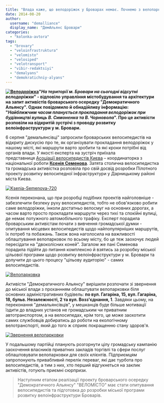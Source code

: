 ```yaml
---
title: "Влада каже, що велодоріжок у Броварах немає. Почнемо з велопарковок!"
date: 2014-08-20
author: 
  username: "demalliance"
  display_name: "ДемАльянс Бровари"
categories: 
  - "kolonka-avtora"
tags: 
  - "brovary"
  - "veloinfrastruktura"
  - "velomisto"
  - "velosiped"
  - "velotransport"
  - "vibir-redaktsiyi"
  - "demalyans"
  - "demokratichniy-alyans"
---
```


**[![Велодоріжка](https://mpz.brovary.org/wp-content/uploads/2014/08/Velodorizhka.jpg)](https://mpz.brovary.org/wp-content/uploads/2014/08/Velodorizhka.jpg)"_На території м. Бровари на сьогодні відсутні велодоріжки_" - відповіло управління містобудування та архітектури на запит активістів броварського осередку "Демократичного Альянсу". Однак повідомило й обнадійливу інформацію: "_Найближчим часом планується прокладання велодоріжок при будівництві вулиць В. Симоненка та В. Чорновола_". Про це активісти розповіли на відкритій зустрічі з проводу розвитку велоінфраструктури у м. Бровари.**

6 серпня "демальянсівці" запросили броварських велосипедистів на відкриту дискусію про те, як організувати прокладання велодоріжок у нашому місті, які маршрути варто зробити та які кроки потрібні від органів влади. У якості експерта на зустріч приїхала представниця [Асоціації велосипедистів Києва](http://avk.org.ua/) – координаторка з національної роботи [**Ксенія** **Семенова**](http://avk.org.ua/2014/06/avk-v-oblychchyah-kseniya-semenova/). Затята столична велосипедистка та громадська активістка розповіла про свій досвід розробки Пілотного проекту розвитку велосипедної інфраструктури у Дарницькому районі міста Києва.

[![Ksenia-Semenova-720](https://mpz.brovary.org/wp-content/uploads/2014/08/Ksenia-Semenova-720.jpg)](https://mpz.brovary.org/wp-content/uploads/2014/08/Ksenia-Semenova-720.jpg)

Ксенія переконана, що при розробці подібних проектів найголовніше - забезпечити безпеку руху велосипедистів, тобто не обов'язково робити саме велодоріжки, інколи достатньо велосмуг на основних дорогах, а часом варто просто прокладати маршрути через тихі та спокійні вулиці, де немає потужного автомобільного трафіку. Експерт порадила броварським активістам почати з вивчення громадської думки - опитування місцевих велосипедистів щодо найпопулярніших маршрутів, їх потреб та побажань. Також вона наголосила на важливості облаштування велопарковок по всьому місту, бо це теж заохочує людей пересідати на "двоколісних коней". Загалом же пані Семенова порадила підійти до питання комплексно й взятись за розробку міської цільової програми щодо розвитку велоінфраструктури у м. Бровари та долучити до цього процесу "цільову аудиторію" - самих велосипедистів.

[![Велопарковка](https://mpz.brovary.org/wp-content/uploads/2014/08/Veloparkovka.jpg)](https://mpz.brovary.org/wp-content/uploads/2014/08/Veloparkovka.jpg)

Активісти "Демократичного Альянсу" вирішили розпочати зі звернення до міської влади з проханнням облаштувати велопарковки біля основних адміністративних будівель: **по вул. Гагаріна, 15, вул. Гагаріна, 18, бульв. Незалежності, 2 та вул. Возз'єднання, 1**. Завдяки цьому, на переконання "демальянсівців", у мешканців буде більше мотивації їздити до владних установ не громадським чи приватним автотранспортом, а на велосипедах, крім того, це може заохотити самих службовців добиратись до роботи на екологічному велотранспорті, який до того ж сприяє покращенню стану здоров'я.

[![Звернення велопарковки](https://mpz.brovary.org/wp-content/uploads/2014/08/Zvernennya-veloparkovki.jpg)](https://mpz.brovary.org/wp-content/uploads/2014/08/Zvernennya-veloparkovki.jpg)

У подальшому партійці планують розгорнути цілу громадську кампанію заохочення власників приватних закладів торгівлі та сфери послуг облаштовувати велопарковки для своїх клієнтів. Підприємцям запропонують привабливий перелік переваг, які дає турбота про велосипедистів, а тим з них, хто перший відгукнеться на заклик активістів, готують приємні сюрпризи.

> Наступним етапом реалізації проекту броварського осередку "Демократичного Альянсу" "ВЕЛОМІСТО" має стати опитування велосипедистів та підготовка до розробки міської програми розвитку велоінфраструктури Броварів.

